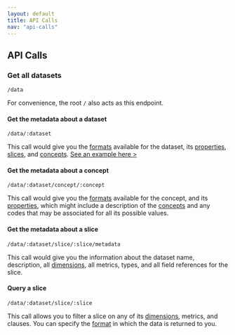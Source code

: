 ```yaml
---
layout: default
title: API Calls
nav: "api-calls"
---
```


## API Calls

### Get all datasets
`/data`

For convenience, the root `/` also acts as this endpoint.

#### Get the metadata about a dataset
`/data/:dataset`

This call would give you the [formats](#formats) available for the dataset, its [properties](#properties), [slices](#slices), and [concepts](#concepts).
[See an example here >](#)

#### Get the metadata about a concept
`/data/:dataset/concept/:concept`

This call would give you the [formats](#formats) available for the concept, and its [properties](#properties), which might include a description of the [concepts](#concepts) and any codes that may be associated for all its possible values.

#### Get the metadata about a slice
`/data/:dataset/slice/:slice/metadata`

This call would give you the information about the dataset name, description, all [dimensions](#dimensions), all metrics, types, and all field references for the slice.

#### Query a slice
`/data/:dataset/slice/:slice`

This call allows you to filter a slice on any of its [dimensions](#dimensions), metrics, and clauses. You can specify the [format](#format) in which the data is returned to you.